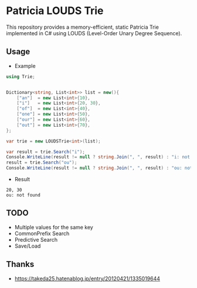 # Patricia LOUDS Trie

This repository provides a memory-efficient, static Patricia Trie implemented in C# using LOUDS (Level-Order Unary Degree Sequence).

## Usage

- Example

```cs
using Trie;


Dictionary<string, List<int>> list = new(){
	["an"]  = new List<int>{10},
	["i"]   = new List<int>{20, 30},
	["of"]  = new List<int>{40},
	["one"] = new List<int>{50},
	["our"] = new List<int>{60},
	["out"] = new List<int>{70},
};

var trie = new LOUDSTrie<int>(list);

var result = trie.Search("i");
Console.WriteLine(result != null ? string.Join(", ", result) : "i: not found");
result = trie.Search("ou");
Console.WriteLine(result != null ? string.Join(", ", result) : "ou: not found");
```

- Result

```
20, 30
ou: not found
```

## TODO

- Multiple values for the same key
- CommonPrefix Search
- Predictive Search
- Save/Load

## Thanks

- https://takeda25.hatenablog.jp/entry/20120421/1335019644